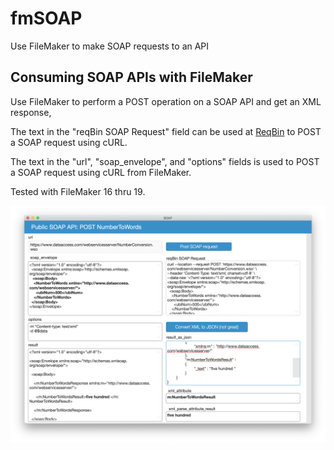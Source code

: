 # fmSOAP
Use FileMaker to make SOAP requests to an API

## Consuming SOAP APIs with FileMaker

Use FileMaker to perform a POST operation on a SOAP API and get an XML response,

The text in the "reqBin SOAP Request" field can be used at [ReqBin](https://reqbin.com/req/c-eanbjsr1/curl-get-xml-example) to POST a SOAP request using cURL.

The text in the "url", "soap_envelope", and "options" fields is used to POST a SOAP request using cURL from FileMaker.

Tested with FileMaker 16 thru 19.


![fmSoap Screenshot](https://github.com/asktami/fmSOAP/blob/main/ScreenShot.png)